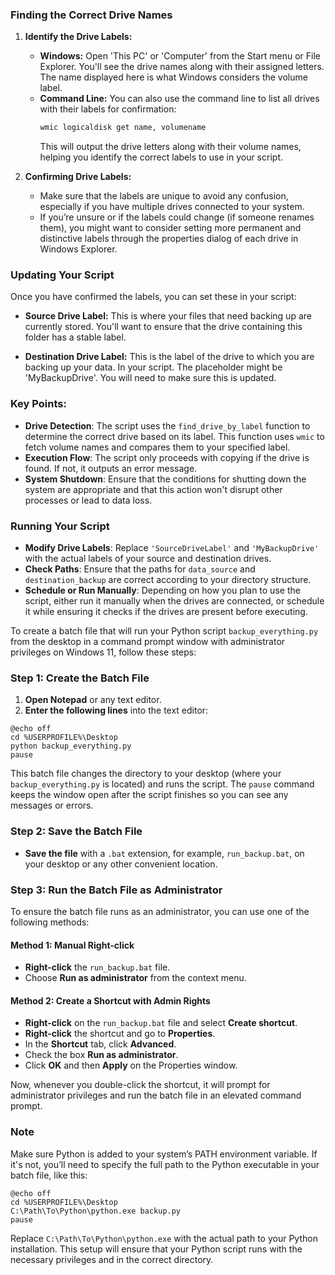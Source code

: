 ### Finding the Correct Drive Names

1. **Identify the Drive Labels:**
   - **Windows:** Open 'This PC' or 'Computer' from the Start menu or File Explorer. You'll see the drive names along with their assigned letters. The name displayed here is what Windows considers the volume label.
   - **Command Line:** You can also use the command line to list all drives with their labels for confirmation:
     ```bash
     wmic logicaldisk get name, volumename
     ```
     This will output the drive letters along with their volume names, helping you identify the correct labels to use in your script.

2. **Confirming Drive Labels:**
   - Make sure that the labels are unique to avoid any confusion, especially if you have multiple drives connected to your system.
   - If you’re unsure or if the labels could change (if someone renames them), you might want to consider setting more permanent and distinctive labels through the properties dialog of each drive in Windows Explorer.

### Updating Your Script

Once you have confirmed the labels, you can set these in your script:

- **Source Drive Label:** This is where your files that need backing up are currently stored. You'll want to ensure that the drive containing this folder has a stable label.
  
- **Destination Drive Label:** This is the label of the drive to which you are backing up your data. In your script. The placeholder might be 'MyBackupDrive'. You will need to make sure this is updated.


### Key Points:
- **Drive Detection**: The script uses the `find_drive_by_label` function to determine the correct drive based on its label. This function uses `wmic` to fetch volume names and compares them to your specified label.
- **Execution Flow**: The script only proceeds with copying if the drive is found. If not, it outputs an error message.
- **System Shutdown**: Ensure that the conditions for shutting down the system are appropriate and that this action won't disrupt other processes or lead to data loss.



### Running Your Script
- **Modify Drive Labels**: Replace `'SourceDriveLabel'` and `'MyBackupDrive'` with the actual labels of your source and destination drives.
- **Check Paths**: Ensure that the paths for `data_source` and `destination_backup` are correct according to your directory structure.
- **Schedule or Run Manually**: Depending on how you plan to use the script, either run it manually when the drives are connected, or schedule it while ensuring it checks if the drives are present before executing.


To create a batch file that will run your Python script `backup_everything.py` from the desktop in a command prompt window with administrator privileges on Windows 11, follow these steps:

### Step 1: Create the Batch File
1. **Open Notepad** or any text editor.
2. **Enter the following lines** into the text editor:

```batch
@echo off
cd %USERPROFILE%\Desktop
python backup_everything.py
pause
```

This batch file changes the directory to your desktop (where your `backup_everything.py` is located) and runs the script. The `pause` command keeps the window open after the script finishes so you can see any messages or errors.

### Step 2: Save the Batch File
- **Save the file** with a `.bat` extension, for example, `run_backup.bat`, on your desktop or any other convenient location.

### Step 3: Run the Batch File as Administrator
To ensure the batch file runs as an administrator, you can use one of the following methods:

#### Method 1: Manual Right-click
- **Right-click** the `run_backup.bat` file.
- Choose **Run as administrator** from the context menu.

#### Method 2: Create a Shortcut with Admin Rights
- **Right-click** on the `run_backup.bat` file and select **Create shortcut**.
- **Right-click** the shortcut and go to **Properties**.
- In the **Shortcut** tab, click **Advanced**.
- Check the box **Run as administrator**.
- Click **OK** and then **Apply** on the Properties window.

Now, whenever you double-click the shortcut, it will prompt for administrator privileges and run the batch file in an elevated command prompt.

### Note
Make sure Python is added to your system’s PATH environment variable. If it's not, you’ll need to specify the full path to the Python executable in your batch file, like this:

```batch
@echo off
cd %USERPROFILE%\Desktop
C:\Path\To\Python\python.exe backup.py
pause
```

Replace `C:\Path\To\Python\python.exe` with the actual path to your Python installation. This setup will ensure that your Python script runs with the necessary privileges and in the correct directory.